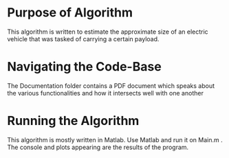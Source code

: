 # Purpose of Algorithm

This algorithm is written to estimate the approximate size of an electric vehicle that was tasked of carrying a certain payload.

# Navigating the Code-Base

The Documentation folder contains a PDF document which speaks about the various functionalities and how it intersects well with one another

# Running the Algorithm

This algorithm is mostly written in Matlab. Use Matlab and run it on Main.m . The console and plots appearing are the results of the program.

